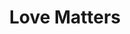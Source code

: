 ---
pid: ch1021
title: Love Matters
location_transcription: 17th & Poplar
coordinates: "[-75.164572532507, 39.970772796063]"
zipcode: '19130'
gen_neighborhood: North Philadelphia
neighborhood: Art Museum,Francisville
outside_phl: 
age: '24'
age_range: 20-29
instagram: 
image_file_name: ch_1021.jpg
proposal_transcription: Coke can held by black girl handing to white cop
topic: African Americans,History,Violence,Race Ethnicity
topic_summary: 0, 0, 0, 0, 0
type: Sculpture Statue
keywords_other: 
credit: Deep Shah
image_labels: 
twitter: 
facebook: 
permalink: "/monuments/ch1021/"
layout: item-page
---